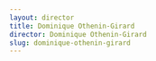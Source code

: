 ```yaml
---
layout: director
title: Dominique Othenin-Girard
director: Dominique Othenin-Girard
slug: dominique-othenin-girard
---
```


